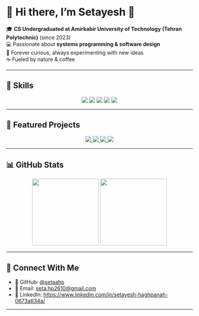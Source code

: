 #  🐳 Hi there, I’m Setayesh 🐳  

🎓 **CS Undergraduated at Amirkabir University of Technology (Tehran Polytechnic)** (since 2023)  
💻 Passionate about **systems programming & software design**  
🌱 Forever curious, always experimenting with new ideas  
☕ Fueled by nature & coffee  

---

## 🧩 Skills  

<p align="center">
  <img src="https://img.shields.io/badge/-C-FFD1DC?style=for-the-badge&logo=c&logoColor=black"/>
  <img src="https://img.shields.io/badge/-C++-C1E1C1?style=for-the-badge&logo=c%2B%2B&logoColor=black"/>
  <img src="https://img.shields.io/badge/-Python-AEC6CF?style=for-the-badge&logo=python&logoColor=white"/>
  <img src="https://img.shields.io/badge/-HTML5-FFFACD?style=for-the-badge&logo=html5&logoColor=black"/>
  <img src="https://img.shields.io/badge/-CSS3-F4C2C2?style=for-the-badge&logo=css3&logoColor=black"/>
</p>  

---

## 🐾 Featured Projects  

<p align="center">
  <a href="https://github.com/setaahp/xv6-projectt">
    <img src="https://img.shields.io/badge/🐧%20xv6%20Phase%201-FFD1DC?style=for-the-badge&logo=linux&logoColor=black"/>
  </a>
  <a href="https://github.com/setaahp/xv6-phase2">
    <img src="https://img.shields.io/badge/🐧%20xv6%20Phase%202-C1E1C1?style=for-the-badge&logo=linux&logoColor=black"/>
  </a>
  <a href="https://github.com/setaahp/tweeter-basic-simulation">
    <img src="https://img.shields.io/badge/🐦%20Twitter%20Simulation-AEC6CF?style=for-the-badge&logo=twitter&logoColor=white"/>
  </a>
  <a href="https://github.com/setaahp/To-Do-List">
    <img src="https://img.shields.io/badge/✅%20ToDo%20List%20(Web)-FFFACD?style=for-the-badge&logo=todoist&logoColor=black"/>
  </a>
</p>  

---

## 📊 GitHub Stats  

<p align="center">
  <img src="https://github-readme-stats.vercel.app/api?username=setaahp&show_icons=true&theme=tokyonight&title_color=FFB6C1&icon_color=FFB6C1&text_color=FFE4E1&bg_color=1A1B27" height="180"/>
  <img src="https://github-readme-stats.vercel.app/api/top-langs/?username=setaahp&layout=compact&theme=tokyonight&title_color=FFD1DC&text_color=FFE4E1&bg_color=1A1B27" height="180"/>
</p>  

---

## 🌸 Connect With Me  

- 🐚 GitHub: [@setaahp](https://github.com/setaahp)  
- 💌 Email: seta.hp2610@gmail.com
- 🔗 LinkedIn: https://www.linkedin.com/in/setayesh-haghpanah-0673a634a/

---

